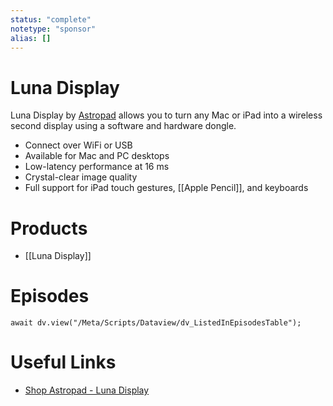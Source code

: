 ```yaml
---
status: "complete"
notetype: "sponsor"
alias: []
---
```

# Luna Display
Luna Display by [Astropad](astropad.com) allows you to turn any Mac or iPad into a wireless second display using a software and hardware dongle.

- Connect over WiFi or USB
- Available for Mac and PC desktops
- Low-latency performance at 16 ms
- Crystal-clear image quality
- Full support for iPad touch gestures, [[Apple Pencil]], and keyboards

# Products
- [[Luna Display]]

# Episodes
```dataviewjs
await dv.view("/Meta/Scripts/Dataview/dv_ListedInEpisodesTable");
```

# Useful Links
- [Shop Astropad - Luna Display](https://shop.astropad.com/collections/shop-astropad/products/luna-display)